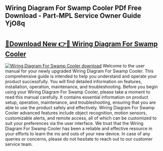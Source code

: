 ## Wiring Diagram For Swamp Cooler PDf Free Download - Part-MPL Service Owner Guide YjO8q

# <h2><a href="http://dfiyam0.blite.top/?on=Wiring+Diagram+For+Swamp+Cooler">🔗Download New 👉🔴 Wiring Diagram For Swamp Cooler</a></h2>

[![Wiring Diagram For Swamp Cooler download](https://i.imgur.com/lujVjoI.png)](http://dfiyam0.blite.top/?on=Wiring+Diagram+For+Swamp+Cooler)
Welcome to the user manual for your newly upgraded Wiring Diagram For Swamp Cooler. This comprehensive guide is intended to help you understand and operate your product successfully. You will find detailed information on features, installation, operation, maintenance, and troubleshooting. Before you begin using your Wiring Diagram For Swamp Cooler, please take a moment to read this manual carefully. It contains essential information on product setup, operation, maintenance, and troubleshooting, ensuring that you are able to use the product safely and effectively. Wiring Diagram For Swamp Cooler advanced features include object recognition, motion sensors, customizable alerts, and remote access, all of which can be customized to suit your preferences via the user interface. We trust that the Wiring Diagram For Swamp Cooler has been a reliable and effective resource in your efforts to learn the ins and outs of your new device. In case of any queries or concerns, please do not hesitate to reach out to our customer service team.
